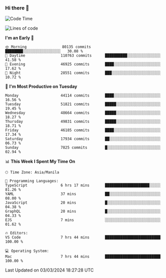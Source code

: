 ### Hi there 👋

<!--START_SECTION:waka-->
![Code Time](http://img.shields.io/badge/Code%20Time-4%2C916%20hrs%2053%20mins-blue)

![Lines of code](https://img.shields.io/badge/From%20Hello%20World%20I%27ve%20Written-117.2%20million%20lines%20of%20code-blue)

**I'm an Early 🐤** 

```text
🌞 Morning                80135 commits       ████████░░░░░░░░░░░░░░░░░   30.08 % 
🌆 Daytime                110763 commits      ██████████░░░░░░░░░░░░░░░   41.58 % 
🌃 Evening                46925 commits       ████░░░░░░░░░░░░░░░░░░░░░   17.62 % 
🌙 Night                  28551 commits       ███░░░░░░░░░░░░░░░░░░░░░░   10.72 % 
```
📅 **I'm Most Productive on Tuesday** 

```text
Monday                   44114 commits       ████░░░░░░░░░░░░░░░░░░░░░   16.56 % 
Tuesday                  51821 commits       █████░░░░░░░░░░░░░░░░░░░░   19.45 % 
Wednesday                48664 commits       █████░░░░░░░░░░░░░░░░░░░░   18.27 % 
Thursday                 49831 commits       █████░░░░░░░░░░░░░░░░░░░░   18.71 % 
Friday                   46185 commits       ████░░░░░░░░░░░░░░░░░░░░░   17.34 % 
Saturday                 17934 commits       ██░░░░░░░░░░░░░░░░░░░░░░░   06.73 % 
Sunday                   7825 commits        █░░░░░░░░░░░░░░░░░░░░░░░░   02.94 % 
```


📊 **This Week I Spent My Time On** 

```text
🕑︎ Time Zone: Asia/Manila

💬 Programming Languages: 
TypeScript               6 hrs 17 mins       ████████████████████░░░░░   81.26 % 
YAML                     37 mins             ██░░░░░░░░░░░░░░░░░░░░░░░   08.00 % 
JavaScript               20 mins             █░░░░░░░░░░░░░░░░░░░░░░░░   04.38 % 
GraphQL                  20 mins             █░░░░░░░░░░░░░░░░░░░░░░░░   04.33 % 
EJS                      7 mins              ░░░░░░░░░░░░░░░░░░░░░░░░░   01.62 % 

🔥 Editors: 
VS Code                  7 hrs 44 mins       █████████████████████████   100.00 % 

💻 Operating System: 
Mac                      7 hrs 44 mins       █████████████████████████   100.00 % 
```


 Last Updated on 03/03/2024 18:27:28 UTC
<!--END_SECTION:waka-->


<!--
**rad182/rad182** is a ✨ _special_ ✨ repository because its `README.md` (this file) appears on your GitHub profile.

Here are some ideas to get you started:

- 🔭 I’m currently working on ...
- 🌱 I’m currently learning ...
- 👯 I’m looking to collaborate on ...
- 🤔 I’m looking for help with ...
- 💬 Ask me about ...
- 📫 How to reach me: ...
- 😄 Pronouns: ...
- ⚡ Fun fact: ...
-->
